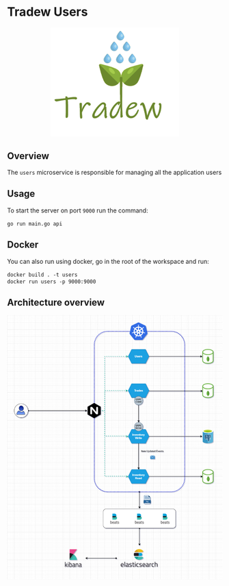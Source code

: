 # Tradew Users

<div align="center"><img src="docs/logo.png" alt="logo" width="300"/></div>


## Overview
The `users` microservice is responsible for managing all the application users

## Usage
To start the server on port `9000` run the command:
```
go run main.go api
```

## Docker

You can also run using docker, go in the root of the workspace and run:
```
docker build . -t users
docker run users -p 9000:9000
```


## Architecture overview

![image of the architecture](./docs/architecture.png)